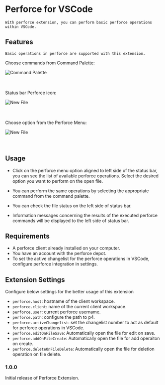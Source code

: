 # Perforce for VSCode

    With perforce extension, you can perform basic perforce operations within VSCode.

## Features

    Basic operations in perforce are supported with this extension.

Choose commands from Command Palette:

![Command Palette](https://github.com/bamvenkatesh/vscode-file-templates/raw/master/images/palette.png)
<br/><br/><br/>

Status bar Perforce icon:

![New File](https://github.com/bamvenkatesh/vscode-file-templates/raw/master/images/statusbar.png)
<br/><br/><br/>

Choose option from the Perforce Menu:

![New File](https://github.com/bamvenkatesh/vscode-file-templates/raw/master/images/menu.png)
<br/><br/><br/>

## Usage

* Click on the perforce menu option aligned to left side of the status bar, you can see the list of available perforce operations. Select the desired option you want to perform on the open file.
* You can perform the same operations by selecting the appropriate command from the command palette.

* You can check the file status on the left side of status bar.
* Information messages concerning the results of the executed perforce commands will be displayed to the left side of status bar.

## Requirements

* A perforce client already installed on your computer.
* You have an account with the perforce depot.
* To set the active changelist for the perforce operations in VSCode, configure perforce integration in settings.

## Extension Settings

Configure below settings for the better usage of this extension

* `perforce.host`: hostname of the client workspace.
* `perforce.client`: name of the current client workspace.
* `perforce.user`: current perforce username. 
* `perforce.path`: configure the path to p4.
* `perforce.activeChangelist`: set the changelist number to act as default for perforce operations in VSCode.
* `perforce.editOnFileSave`: Automatically open the file for edit on save.
* `perforce.addOnFileCreate`: Automatically open the file for add operaiton on create.
* `perforce.deleteOnFileDelete`: Automatically open the file for deletion operation on file delete.


### 1.0.0

Initial release of Perforce Extension.
